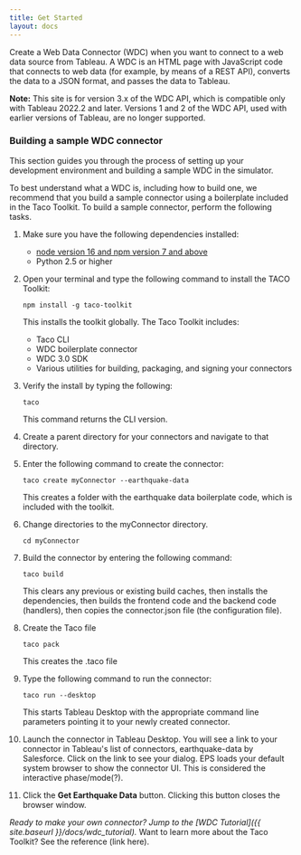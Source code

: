 ```yaml
---
title: Get Started
layout: docs
---
```


Create a Web Data Connector (WDC) when you want to connect to a web data source from Tableau. A WDC is an HTML page
with JavaScript code that connects to web data (for example, by means of a REST API), converts the data to a JSON format,
and passes the data to Tableau.

<div class="alert alert-info">
    <b>Note:</b> This site is for version 3.x of the WDC API, which is compatible only with Tableau 2022.2 and later. Versions 1 and 2 of the WDC API, used with earlier versions of Tableau, are no longer supported.  
</div>

### Building a sample WDC connector

This section guides you through the process of setting up your development environment and building a sample WDC in the simulator.

To best understand what a WDC is, including how to build one, we recommend that you build a sample connector using a boilerplate included in the Taco Toolkit. To build a sample connector, perform the following tasks.


1. Make sure you have the following dependencies installed:
    * [node version 16 and npm version 7 and above](https://nodejs.org/en/download/)
    * Python 2.5 or higher


1. Open your terminal and type the following command to install the TACO Toolkit:

   ```
   npm install -g taco-toolkit
   ```
   This installs the toolkit globally. The Taco Toolkit includes:
    * Taco CLI
    * WDC boilerplate connector
    * WDC 3.0 SDK
    * Various utilities for building, packaging, and signing your connectors

1. Verify the install by typing the following:

   ```
   taco
   ```
   This command returns the CLI version.
   
   <!--  Troubleshooting: Python not needed until you package the connector. Java is not required until you sign the connector.   -->
   <!-- This is a working sample connector vs. the starter connector we will explain in detail later. -->

1. Create a parent directory for your connectors and navigate to that directory.
   
1. Enter the following command to create the connector:

   ```
   taco create myConnector --earthquake-data
   ```

   This creates a folder with the earthquake data boilerplate code, which is included with the toolkit.

4. Change directories to the myConnector directory.
   ```
   cd myConnector
   ```
   
5. Build the connector by entering the following command:

   ```
   taco build
   ```
   This clears any previous or existing build caches, then installs the dependencies, then builds the frontend code and the backend code (handlers), then copies the connector.json file (the configuration file).
   
   <!--   Scot: link terms to gloss or defined elsewhere: handlers, frontend, backend  
   This has created an unpackaged connector. -->
   
6. Create the Taco file
   ```
   taco pack
   ```
   This creates the .taco file

7. Type the following command to run the connector:

   ```
   taco run --desktop
   ```
   This starts Tableau Desktop with the appropriate command line parameters pointing it to your newly created connector. 
  
   
8. Launch the connector in Tableau Desktop.
   You will see a link to your connector in Tableau's list of connectors, earthquake-data by Salesforce. 
   Click on the link to see your dialog.
   EPS loads your default system browser to show the connector UI. This is considered the interactive phase/mode(?).
   
   <!--  Include image of Tableau connectors with link.   -->
   
   <!--  Scot: get correct term: mode/phase   -->

9.  Click the **Get Earthquake Data** button.
   Clicking this button closes the browser window. 
<!--     -->
<!--  This piece will be important when customizing their own connector: transitions to the extract mode/phase, launching the extractor process that is isolated to this single instance of your connector. The fetcher and parser are executed in this isolated process that runs in a sandbox. -->



*Ready to make your own connector? Jump to the [WDC Tutorial]({{ site.baseurl }}/docs/wdc_tutorial).*
Want to learn more about the Taco Toolkit? See the reference (link here).
